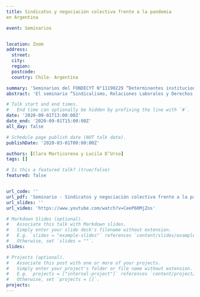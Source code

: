 ```yaml
---
title: Sindicatos y negociación colectiva frente a la pandemia
en Argentina

event: Seminarios 


location: Zoom
address:
  street: 
  city: 
  region: 
  postcode: 
  country: Chile- Argentina

summary: 'Seminarios del FONDECYT N°11190229 “Determinantes institucionales y políticos del conflicto entre empresarios y trabajadores: los casos de Argentina y Chile en perspectiva comparada”'
abstract: 'El seminario “Sindicalismo, Relaciones Laborales y Derechos Colectivos” es una iniciativa organizada en el marco del FONDECYT N°11190229 *“Determinantes institucionales y políticos del conflicto entre empresarios y trabajadores: los casos de Argentina y Chile en perspectiva comparada”* a cargo del académico e investigador Pablo Pérez Ahumada'

# Talk start and end times.
#   End time can optionally be hidden by prefixing the line with `#`.
date: '2020-09-01T13:00:00Z'
date_end: '2020-09-01T15:00:00Z'
all_day: false

# Schedule page publish date (NOT talk date).
publishDate: '2020-03-01T00:00:00Z'

authors: [Clara Marticorena y Lucila D’Urso]
tags: []

# Is this a featured talk? (true/false)
featured: false


url_code: ''
url_pdf: 'Seminario - Sindicatos y negociación colectiva frente a la pandemia en Argentina.pdf'
url_slides: ''
url_video: 'https://www.youtube.com/watch?v=CeeP60MjZos'

# Markdown Slides (optional).
#   Associate this talk with Markdown slides.
#   Simply enter your slide deck's filename without extension.
#   E.g. `slides = "example-slides"` references `content/slides/example-slides.md`.
#   Otherwise, set `slides = ""`.
slides:

# Projects (optional).
#   Associate this post with one or more of your projects.
#   Simply enter your project's folder or file name without extension.
#   E.g. `projects = ["internal-project"]` references `content/project/deep-learning/index.md`.
#   Otherwise, set `projects = []`.
projects:
---
```


